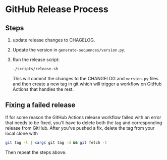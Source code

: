 # GitHub Release Process

## Steps

1. update release changes to CHAGELOG.

2. Update the version in `generate-sequences/version.py`.

3. Run the release script:

    ```bash
    ./scripts/release.sh
    ```

    This will commit the changes to the CHANGELOG and `version.py` files and then create a new tag in git
    which will trigger a workflow on GitHub Actions that handles the rest.

## Fixing a failed release

If for some reason the GitHub Actions release workflow failed with an error that needs to be fixed, you'll have to delete both the tag and corresponding release from GitHub. After you've pushed a fix, delete the tag from your local clone with

```bash
git tag -l | xargs git tag -d && git fetch -t
```

Then repeat the steps above.
